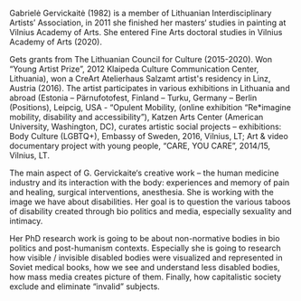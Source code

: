 Gabrielė Gervickaitė (1982) is a member of Lithuanian Interdisciplinary Artists’ Association, in 2011 she finished her masters‘ studies in painting at Vilnius Academy of Arts. She entered Fine Arts  doctoral studies in Vilnius Academy of Arts (2020).

Gets grants from The Lithuanian Council for Culture (2015-2020). Won “Young Artist Prize”, 2012  Klaipeda Culture Communication Center, Lithuania), won a CreArt Atelierhaus Salzamt artist's residency in Linz, Austria (2016). The artist participates in various exhibitions in Lithuania and abroad (Estonia – Pärnufotofest, Finland – Turku, Germany – Berlin (Positions), Leipcig, USA - “Opulent Mobility,  (online exhibition “Re*imagine mobility, disability and accessibility”), Katzen Arts Center (American University, Washington, DC), curates artistic social projects – exhibitions:  Body Culture (LGBTQ+), Embassy of Sweden, 2016, Vilnius, LT; Art & video documentary project with young people, “CARE, YOU CARE”, 2014/15, Vilnius, LT. 

The main aspect of G. Gervickaite‘s creative work –  the human medicine industry and its interaction with the body: experiences and memory of pain and healing, surgical interventions, anesthesia. She is working with the image we have about disabilities. Her goal is 
to question the various taboos of disability created through bio politics and media, especially sexuality and intimacy.  

Her PhD research work is going to be about non-normative bodies in bio politics and post-humanism contexts. Especially she is going to research how visible / invisible disabled bodies were visualized and represented in Soviet medical books, how we see and understand less disabled bodies, how mass media creates picture of them. Finally, how capitalistic society exclude and eliminate “invalid” subjects.
